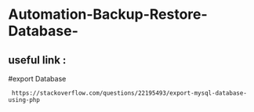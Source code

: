 # Automation-Backup-Restore-Database-




## useful link :

#export Database 

     https://stackoverflow.com/questions/22195493/export-mysql-database-using-php